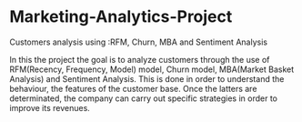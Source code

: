 # Marketing-Analytics-Project
 Customers analysis using :RFM, Churn, MBA and Sentiment Analysis

In this the project the goal is to analyze customers through the use
of RFM(Recency, Frequency, Model) model, Churn model, MBA(Market Basket Analysis) and
Sentiment Analysis. This is done in order to understand the behaviour, the features
of the customer base. Once the latters are determinated, the  company can carry out specific
strategies in order to improve its revenues.
